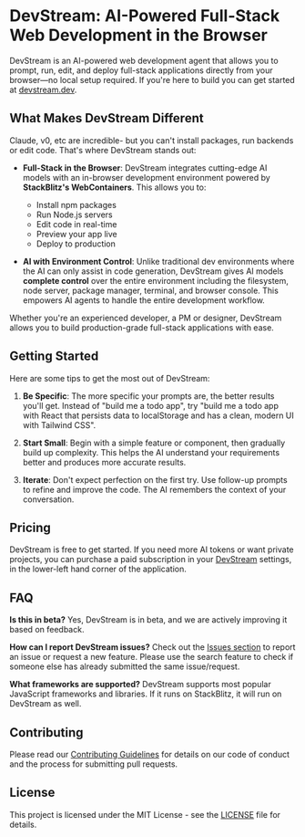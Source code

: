 # DevStream: AI-Powered Full-Stack Web Development in the Browser

DevStream is an AI-powered web development agent that allows you to prompt, run, edit, and deploy full-stack applications directly from your browser—no local setup required. If you're here to build you can get started at [devstream.dev](https://devstream.dev).

## What Makes DevStream Different

Claude, v0, etc are incredible- but you can't install packages, run backends or edit code. That's where DevStream stands out:

- **Full-Stack in the Browser**: DevStream integrates cutting-edge AI models with an in-browser development environment powered by **StackBlitz's WebContainers**. This allows you to:

  - Install npm packages
  - Run Node.js servers
  - Edit code in real-time
  - Preview your app live
  - Deploy to production

- **AI with Environment Control**: Unlike traditional dev environments where the AI can only assist in code generation, DevStream gives AI models **complete control** over the entire environment including the filesystem, node server, package manager, terminal, and browser console. This empowers AI agents to handle the entire development workflow.

Whether you're an experienced developer, a PM or designer, DevStream allows you to build production-grade full-stack applications with ease.

## Getting Started

Here are some tips to get the most out of DevStream:

1. **Be Specific**: The more specific your prompts are, the better results you'll get. Instead of "build me a todo app", try "build me a todo app with React that persists data to localStorage and has a clean, modern UI with Tailwind CSS".

2. **Start Small**: Begin with a simple feature or component, then gradually build up complexity. This helps the AI understand your requirements better and produces more accurate results.

3. **Iterate**: Don't expect perfection on the first try. Use follow-up prompts to refine and improve the code. The AI remembers the context of your conversation.

## Pricing

DevStream is free to get started. If you need more AI tokens or want private projects, you can purchase a paid subscription in your [DevStream](https://devstream.dev) settings, in the lower-left hand corner of the application.

## FAQ

**Is this in beta?**
Yes, DevStream is in beta, and we are actively improving it based on feedback.

**How can I report DevStream issues?**
Check out the [Issues section](https://github.com/stackblitz/devstream/issues) to report an issue or request a new feature. Please use the search feature to check if someone else has already submitted the same issue/request.

**What frameworks are supported?**
DevStream supports most popular JavaScript frameworks and libraries. If it runs on StackBlitz, it will run on DevStream as well.

## Contributing

Please read our [Contributing Guidelines](CONTRIBUTING.md) for details on our code of conduct and the process for submitting pull requests.

## License

This project is licensed under the MIT License - see the [LICENSE](LICENSE) file for details.
